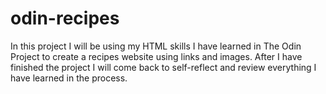 # odin-recipes

In this project I will be using my HTML skills I have learned in The Odin Project to create a recipes 
website using links and images. After I have finished the project I will come back to self-reflect and
review everything I have learned in the process. 